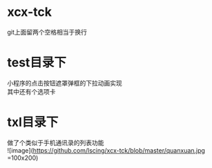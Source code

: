 # xcx-tck
git上面留两个空格相当于换行  
# test目录下   
小程序的点击按钮遮罩弹框的下拉动画实现  
其中还有个选项卡  
# txl目录下  
做了个类似于手机通讯录的列表功能  
![image](https://github.com/lscing/xcx-tck/blob/master/quanxuan.jpg =100x200)
